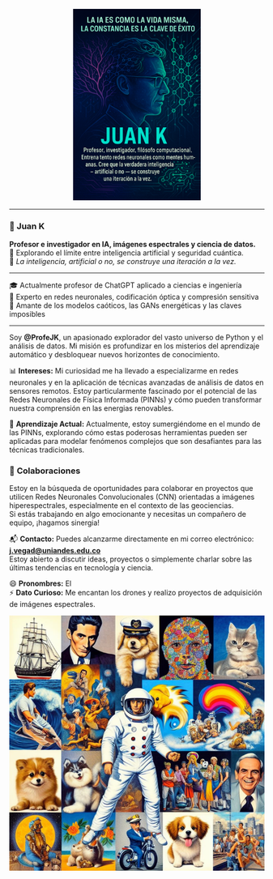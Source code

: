 <p align="center">
  <img src="https://raw.githubusercontent.com/ProfeJK/ProfeJK/main/imagenes/perfil%20GITHUB.png" alt="Juan K Banner" width="50%">
</p>



---

### 🧠 Juan K

**Profesor e investigador en IA, imágenes espectrales y ciencia de datos.**  
🔐 Explorando el límite entre inteligencia artificial y seguridad cuántica.  
🧬 *La inteligencia, artificial o no, se construye una iteración a la vez.*

---

🎓 Actualmente profesor de ChatGPT aplicado a ciencias e ingeniería  
🌈 Experto en redes neuronales, codificación óptica y compresión sensitiva  
🚀 Amante de los modelos caóticos, las GANs energéticas y las claves imposibles

---

Soy **@ProfeJK**, un apasionado explorador del vasto universo de Python y el análisis de datos. Mi misión es profundizar en los misterios del aprendizaje automático y desbloquear nuevos horizontes de conocimiento.

📊 **Intereses:** Mi curiosidad me ha llevado a especializarme en redes neuronales y en la aplicación de técnicas avanzadas de análisis de datos en sensores remotos. Estoy particularmente fascinado por el potencial de las Redes Neuronales de Física Informada (PINNs) y cómo pueden transformar nuestra comprensión en las energias renovables.

🌟 **Aprendizaje Actual:** Actualmente, estoy sumergiéndome en el mundo de las PINNs, explorando cómo estas poderosas herramientas pueden ser aplicadas para modelar fenómenos complejos que son desafiantes para las técnicas tradicionales.

### 🤝 **Colaboraciones**
Estoy en la búsqueda de oportunidades para colaborar en proyectos que utilicen Redes Neuronales Convolucionales (CNN) orientadas a imágenes hiperespectrales, especialmente en el contexto de las geociencias.  
Si estás trabajando en algo emocionante y necesitas un compañero de equipo, ¡hagamos sinergia!

📬 **Contacto:** Puedes alcanzarme directamente en mi correo electrónico:  
**j.vegad@uniandes.edu.co**  
Estoy abierto a discutir ideas, proyectos o simplemente charlar sobre las últimas tendencias en tecnología y ciencia.

😄 **Pronombres:** El  
⚡ **Dato Curioso:** Me encantan los drones y realizo proyectos de adquisición de imágenes espectrales.

<p align="center">
  <img src="https://github.com/ProfeJK/ProfeJK/blob/main/imagenes/collage.png" alt="Collage final" style="max-width: 100%;">
</p>


<!---
ProfeJK/ProfeJK is a ✨ special ✨ repository because its `README.md` (this file) appears on your GitHub profile.
You can click the Preview link to take a look at your changes.
--->
